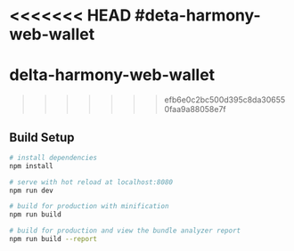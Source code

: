 <<<<<<< HEAD
#deta-harmony-web-wallet
=======
# delta-harmony-web-wallet
>>>>>>> efb6e0c2bc500d395c8da306550faa9a88058e7f

## Build Setup

``` bash
# install dependencies
npm install

# serve with hot reload at localhost:8080
npm run dev

# build for production with minification
npm run build

# build for production and view the bundle analyzer report
npm run build --report
```
